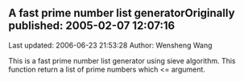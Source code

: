 ## A fast prime number list generatorOriginally published: 2005-02-07 12:07:16 
Last updated: 2006-06-23 21:53:28 
Author: Wensheng Wang 
 
This is a fast prime number list generator using sieve algorithm. This function return a list of prime numbers which <= argument.